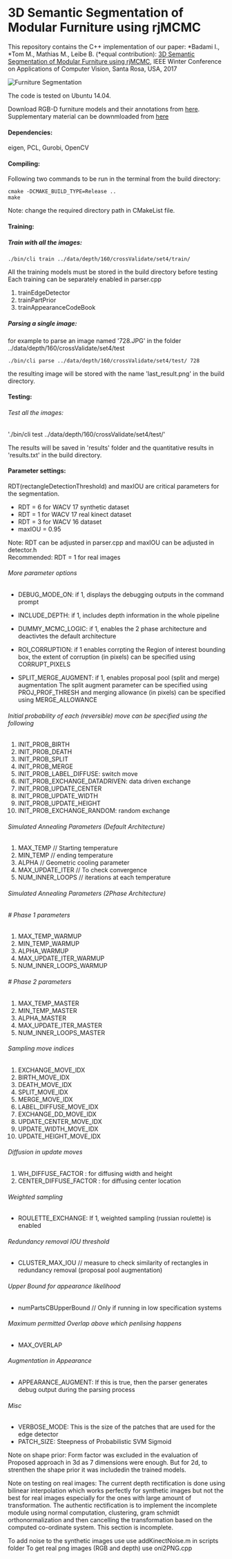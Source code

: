 # 3D Semantic Segmentation of Modular Furniture using rjMCMC

This repository contains the C++ implementation of our paper:
*Badami I., *Tom M., Mathias M., Leibe B. (*equal contribution): [3D Semantic Segmentation of Modular Furniture using rjMCMC](https://ethz.ch/content/dam/ethz/special-interest/baug/igp/photogrammetry-remote-sensing-dam/documents/pdf/Papers/Tom_WACV17.pdf), IEEE Winter Conference on Applications of Computer Vision, Santa Rosa, USA, 2017

![Furniture Segmentation]()

The code is tested on Ubuntu 14.04.

Download RGB-D furniture models and their annotations from [here](https://www.vision.rwth-aachen.de/page/furniture).
Supplementary material can be downmloaded from [here](https://www.vision.rwth-aachen.de/media/papers/supplementary_main.pdf)


#### Dependencies: 
eigen, PCL, Gurobi, OpenCV

#### Compiling:
Following two commands to be run in the terminal from the build directory:

`cmake -DCMAKE_BUILD_TYPE=Release ..`  
`make`

Note: change the required directory path in CMakeList file.
#### Training:

##### Train with all the images: 
`./bin/cli train ../data/depth/160/crossValidate/set4/train/`

All the training models must be stored in the build directory before testing
Each training can be separately enabled in parser.cpp
1) trainEdgeDetector
2) trainPartPrior
3) trainAppearanceCodeBook


##### Parsing a single image:
for example to parse an image named '728.JPG' in the folder ../data/depth/160/crossValidate/set4/test

`./bin/cli parse ../data/depth/160/crossValidate/set4/test/ 728`

the resulting image will be stored with the name 'last_result.png' in the build directory.

#### Testing:

###### Test all the images:
'./bin/cli test ../data/depth/160/crossValidate/set4/test/'

The results will be saved in 'results' folder and the quantitative results in 'results.txt' in the build directory.

#### Parameter settings:
RDT(rectangleDetectionThreshold) and maxIOU are critical parameters for the segmentation.

- RDT = 6 for WACV 17 synthetic dataset
- RDT = 1 for WACV 17 real kinect dataset
- RDT = 3 for WACV 16 dataset
- maxIOU = 0.95

Note: RDT can be adjusted in parser.cpp and maxIOU can be adjusted in detector.h  
Recommended: RDT = 1 for real images


###### More parameter options

- DEBUG_MODE_ON:  if 1, displays the debugging outputs in the command prompt

- INCLUDE_DEPTH: if 1, includes depth information in the whole pipeline

- DUMMY_MCMC_LOGIC: if 1, enables the 2 phase architecture and deactivtes the default architecture

- ROI_CORRUPTION: if 1 enables corrpting the Region of interest bounding box, the extent of corruption
 (in pixels) can be specified using CORRUPT_PIXELS

- SPLIT_MERGE_AUGMENT: if 1, enables proposal pool (split and merge) augmentation 
The split augment parameter can be specified using PROJ_PROF_THRESH
and merging allowance (in pixels) can be specified using MERGE_ALLOWANCE

###### Initial probability of each (reversible) move can be specified using the following

1) INIT_PROB_BIRTH
2) INIT_PROB_DEATH
3) INIT_PROB_SPLIT
4) INIT_PROB_MERGE
5) INIT_PROB_LABEL_DIFFUSE: switch move
6) INIT_PROB_EXCHANGE_DATADRIVEN: data driven exchange
7) INIT_PROB_UPDATE_CENTER
8) INIT_PROB_UPDATE_WIDTH
9) INIT_PROB_UPDATE_HEIGHT
10) INIT_PROB_EXCHANGE_RANDOM: random exchange  

###### Simulated Annealing Parameters (Default Architecture)

1) MAX_TEMP // Starting temperature
2) MIN_TEMP // ending temperature
3) ALPHA // Geometric cooling parameter
4) MAX_UPDATE_ITER // To check convergence
5) NUM_INNER_LOOPS // iterations at each temperature 

###### Simulated Annealing Parameters (2Phase Architecture)

###### # Phase 1 parameters
1) MAX_TEMP_WARMUP
2) MIN_TEMP_WARMUP
3) ALPHA_WARMUP
4) MAX_UPDATE_ITER_WARMUP
5) NUM_INNER_LOOPS_WARMUP

###### # Phase 2 parameters
1) MAX_TEMP_MASTER
2) MIN_TEMP_MASTER
3) ALPHA_MASTER
4) MAX_UPDATE_ITER_MASTER
5) NUM_INNER_LOOPS_MASTER

###### Sampling move indices

1) EXCHANGE_MOVE_IDX
2) BIRTH_MOVE_IDX
3) DEATH_MOVE_IDX
4) SPLIT_MOVE_IDX
5) MERGE_MOVE_IDX
6) LABEL_DIFFUSE_MOVE_IDX
7) EXCHANGE_DD_MOVE_IDX
8) UPDATE_CENTER_MOVE_IDX
9) UPDATE_WIDTH_MOVE_IDX
10) UPDATE_HEIGHT_MOVE_IDX

###### Diffusion in update moves

1) WH_DIFFUSE_FACTOR : for diffusing width and height
2) CENTER_DIFFUSE_FACTOR : for diffusing center location

###### Weighted sampling

- ROULETTE_EXCHANGE: If 1, weighted sampling (russian roulette) is enabled

###### Redundancy removal IOU threshold
- CLUSTER_MAX_IOU // measure to check similarity of rectangles in redundancy removal (proposal pool augmentation)

###### Upper Bound for appearance likelihood
- numPartsCBUpperBound // Only if running in low specification systems

###### Maximum permitted Overlap above which penlising happens
- MAX_OVERLAP
###### Augmentation in Appearance
- APPEARANCE_AUGMENT: If this is true, then the parser generates debug output during the parsing process
 

###### Misc
- VERBOSE_MODE: This is the size of the patches that are used for the edge detector
- PATCH_SIZE: Steepness of Probabilistic SVM Sigmoid


Note on shape prior: Form factor was excluded in the evaluation of Proposed approach in 3d as 7 dimensions were enough. But for 2d, to strenthen the shape prior it was includedin the trained models.

Note on testing on real images: The current depth rectification is done using bilinear interpolation which works perfectly for synthetic images but not the best for real images especially for the ones with large amount of transformation. The authentic rectification is to implement the incomplete module using normal computation, clustering, gram schmidt orthonormalization and then cancelling the transformation based on the computed co-ordinate system. This section is incomplete.

To add noise to the synthetic images use use addKinectNoise.m in scripts folder
To get real png images (RGB and depth) use oni2PNG.cpp
